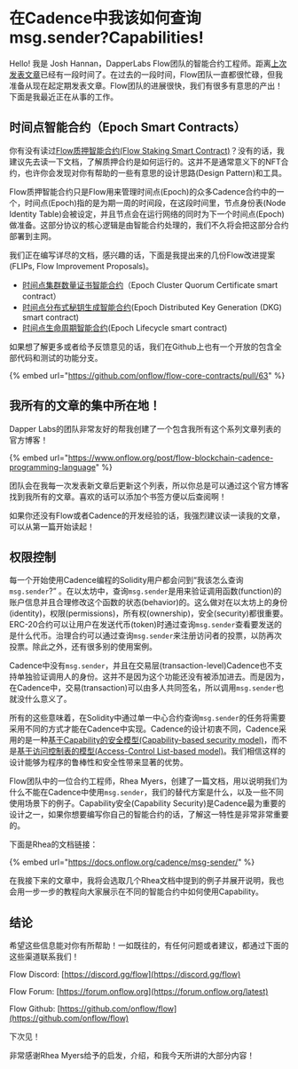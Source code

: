 # 在Cadence中我该如何查询msg.sender?Capabilities!

Hello! 我是 Josh Hannan，DapperLabs Flow团队的智能合约工程师。距离[上次发表文章](https://joshuahannan.medium.com/optionals-in-cadence-not-optional-fb39bb4b0081)已经有一段时间了。在过去的一段时间，Flow团队一直都很忙碌，但我准备从现在起定期发表文章。Flow团队的进展很快，我们有很多有意思的产出！下面是我最近正在从事的工作。

## 时间点智能合约（Epoch Smart Contracts）

你有没有读过[Flow质押智能合约\(Flow Staking Smart Contract\)](https://github.com/onflow/flow-core-contracts/blob/master/contracts/FlowIDTableStaking.cdc)？没有的话，我建议先去读一下文档，了解质押合约是如何运行的。这并不是通常意义下的NFT合约，也许你会发现对你有帮助的一些有意思的设计思路\(Design Pattern\)和工具。

Flow质押智能合约只是Flow用来管理时间点\(Epoch\)的众多Cadence合约中的一个，时间点\(Epoch\)指的是为期一周的时间段，在这段时间里，节点身份表\(Node Identity Table\)会被设定，并且节点会在运行网络的同时为下一个时间点\(Epoch\)做准备。这部分协议的核心逻辑是由智能合约处理的，我们不久将会把这部分合约部署到主网。

我们正在编写详尽的文档，感兴趣的话，下面是我提出来的几份Flow改进提案\(FLIPs, Flow Improvement Proposals\)。

* [时间点集群数量证书智能合约](https://github.com/onflow/flow/blob/josh/epochflip/flips/20210113-quorum-certificate.md)（Epoch Cluster Quorum Certificate smart contract）
* [时间点分布式秘钥生成智能合约](https://github.com/onflow/flow/blob/josh/epochflip/flips/20210322-dkg.md)\(Epoch Distributed Key Generation \(DKG\) smart contract\)
* [时间点生命周期智能合约](https://github.com/onflow/flow/blob/josh/epochflip/flips/20210322-dkg.md)\(Epoch Lifecycle smart contract\)

如果想了解更多或者给予反馈意见的话，我们在Github上也有一个开放的包含全部代码和测试的功能分支。

{% embed url="https://github.com/onflow/flow-core-contracts/pull/63" %}

## 我所有的文章的集中所在地！

Dapper Labs的团队非常友好的帮我创建了一个包含我所有这个系列文章列表的官方博客！

{% embed url="https://www.onflow.org/post/flow-blockchain-cadence-programming-language" %}

团队会在我每一次发表新文章后更新这个列表，所以你总是可以通过这个官方博客找到我所有的文章。喜欢的话可以添加个书签方便以后查阅啊！

如果你还没有Flow或者Cadence的开发经验的话，我强烈建议读一读我的文章，可以从第一篇开始读起！

## 权限控制

每一个开始使用Cadence编程的Solidity用户都会问到“我该怎么查询`msg.sender`?” 。在以太坊中，查询`msg.sender`是用来验证调用函数\(function\)的账户信息并且合理修改这个函数的状态\(behavior\)的。这么做对在以太坊上的身份\(identity\)，权限\(permissions\)，所有权\(ownership\)，安全\(security\)都很重要。ERC-20合约可以让用户在发送代币\(token\)时通过查询`msg.sender`查看要发送的是什么代币。治理合约可以通过查询`msg.sender`来注册访问者的投票，以防再次投票。除此之外，还有很多别的使用案例。

Cadence中没有`msg.sender`，并且在交易层\(transaction-level\)Cadence也不支持单独验证调用人的身份。这并不是因为这个功能还没有被添加进去。而是因为，在Cadence中，交易\(transaction\)可以由多人共同签名，所以调用`msg.sender`也就没什么意义了。

所有的这些意味着，在Solidity中通过单一中心合约查询`msg.sender`的任务将需要采用不同的方式才能在Cadence中实现。Cadence的设计初衷不同，Cadence采用的是一种[基于Capability的安全模型\(Capability-based security model\)](https://en.wikipedia.org/wiki/Capability-based_security)，而不是[基于访问控制表的模型\(Access-Control List-based model\)](https://en.wikipedia.org/wiki/Access-control_list)。我们相信这样的设计能够为程序的鲁棒性和安全性带来显著的优势。

Flow团队中的一位合约工程师，Rhea Myers，创建了一篇文档，用以说明我们为什么不能在Cadence中使用`msg.sender`，我们的替代方案是什么，以及一些不同使用场景下的例子。Capability安全\(Capability Security\)是Cadence最为重要的设计之一，如果你想要编写你自己的智能合约的话，了解这一特性是非常非常重要的。

下面是Rhea的文档链接：

{% embed url="https://docs.onflow.org/cadence/msg-sender/" %}

在我接下来的文章中，我将会选取几个Rhea文档中提到的例子并展开说明，我也会用一步一步的教程向大家展示在不同的智能合约中如何使用Capability。

## 结论

希望这些信息能对你有所帮助！一如既往的，有任何问题或者建议，都通过下面的这些渠道联系我们！

Flow Discord: [https://discord.gg/flow](https://discord.gg/flow)

Flow Forum: [https://forum.onflow.org](https://forum.onflow.org/latest)

Flow Github: [https://github.com/onflow/flow](https://github.com/onflow/flow)

下次见！

非常感谢Rhea Myers给予的启发，介绍，和我今天所讲的大部分内容！
